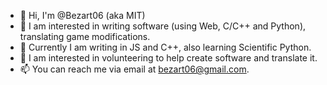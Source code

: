 - 👋 Hi, I'm @Bezart06 (aka MIT)
- 👀 I am interested in writing software (using Web, C/C++ and Python), translating game modifications.
- 🌱 Currently I am writing in JS and C++, also learning Scientific Python.
- 💞️ I am interested in volunteering to help create software and translate it.
- 📫 You can reach me via email at bezart06@gmail.com.

<!---
Bezart06/Bezart06 is a ✨ special ✨ repository because its `README.md` (this file) appears on your GitHub profile.
You can click the Preview link to take a look at your changes.
--->
